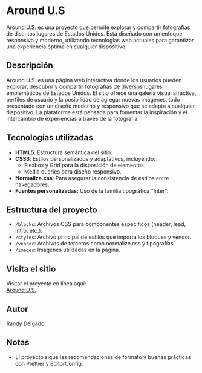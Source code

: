 # Around U.S

Around U.S. es una proyecto que permite explorar y compartir fotografías de distintos lugares de Estados Unidos. Está diseñado con un enfoque responsivo y moderno, utilizando tecnologías web actuales para garantizar una experiencia óptima en cualquier dispositivo.

## Descripción

Around U.S. es una página web interactiva donde los usuarios pueden explorar, descubrir y compartir fotografías de diversos lugares emblemáticos de Estados Unidos. El sitio ofrece una galería visual atractiva, perfiles de usuario y la posibilidad de agregar nuevas imágenes, todo presentado con un diseño moderno y responsivo que se adapta a cualquier dispositivo. La plataforma está pensada para fomentar la inspiración y el intercambio de experiencias a través de la fotografía.

## Tecnologías utilizadas

- **HTML5**: Estructura semántica del sitio.
- **CSS3**: Estilos personalizados y adaptativos, incluyendo:
  - Flexbox y Grid para la disposición de elementos.
  - Media queries para diseño responsivo.
- **Normalize.css**: Para asegurar la consistencia de estilos entre navegadores.
- **Fuentes personalizadas**: Uso de la familia tipográfica "Inter".

## Estructura del proyecto

- `/blocks`: Archivos CSS para componentes específicos (header, lead, intro, etc.).
- `/styles`: Archivo principal de estilos que importa los bloques y vendor.
- `/vendor`: Archivos de terceros como normalize.css y tipografías.
- `/images`: Imágenes utilizadas en la página.

## Visita el sitio

Visitar el proyecto en línea aquí:  
[Around U.S.](https://randy930529.github.io/web_project_around/)

## Autor

Randy Delgado

## Notas

- El proyecto sigue las recomendaciones de formato y buenas prácticas con Prettier y EditorConfig.
